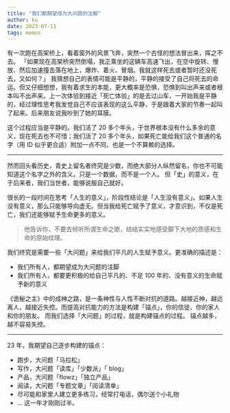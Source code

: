 ```yaml
---
title: "我们都期望成为大问题的注脚"
author: ku
date: 2023-07-11
tags: memos
---
```

有一次跑在高架桥上，看着窗外的风景飞奔，突然一个古怪的想法冒出来，挥之不去。
「如果现在高架桥突然倒塌，我正乘坐的这辆车高速飞出，在空中旋转、慢放、然后加速撞击落在地上，爆炸、着火、冒烟。我就这样死去或者暂时还没死去，又如何？」
我猜想自己的表情可能是平静的，平静的接受了自己将死去的命运。但又仔细想想，我有着求生的本能，更大概率是恐惧，恐惧到叫出声来或者根本叫不出声来。上一次体验到接近「死亡体验」的是去过山车，一开始我是平静的，经过理性思考我发觉自己不应该表现的这么平静，于是跟着大家的节奏一起叫了起来。后来朋友说我吵到了她的耳膜。

这个过程应当是平静的。我们活了 20 多个年头，于世界根本没有什么多余的意义，现在死去也不可惜；我们活了 20 多个年头，如果死亡能给我们这个普通的名字（用 ID 似乎更合适）附加一点不同，也是一个不算赖的选择。

---
然而回头看历史，青史上留名者终究是少数，而绝大部分人纵然留名，你也不可能知道这个名字之外的含义。只是一个数据，而不是一个人。
但「史」的意义，在于后来者，我们当世者，能够说服自己就好。

很长的一段时间在思考「人生的意义」，阶段性结论是「人生没有意义」。如果人生没有意义，那么只能够导向虚无。但当我给死亡赋予了意义，才意识到，不仅是死亡，我们还能够赋予生命更多的意义。
>他告诉你，不要去倾听所谓生命之歌，结结实实地感受脚下大地的质感和生命的原始纹理。

我们终究是需要一些「大问题」来给我们平凡的人生赋予意义。更准确的描述是：
- 我们所有人，都期望成为大问题的注脚
- 我们所有人，都要更积极的给自己平凡的、不足 100 年的、没有意义的生命赋予新的意义

《诡秘之主》中的成神之路，是一条神性与人性不断对抗的道路。越接近神，越远离人，越接近失控。而提高对抗能力的方法是构建「锚点」，你的信徒、你的家人和你的朋友。
而我们选择「大问题」的过程，就是构建锚点的过程。
锚点越多，越不容易失控。

---
23 年，我期望自己逐步构建的锚点：
- 跑步，大问题「马拉松」
- 写作，大问题「读库」「少数派」「 blog」
- 产品，大问题「flowz」「独立产品」
- 阅读，大问题「专题文章」「阅读清单」
- 尽可能和家里人建立更多练习，经常打电话，偶尔送个小礼物
- ...
这一年才刚刚过半。
